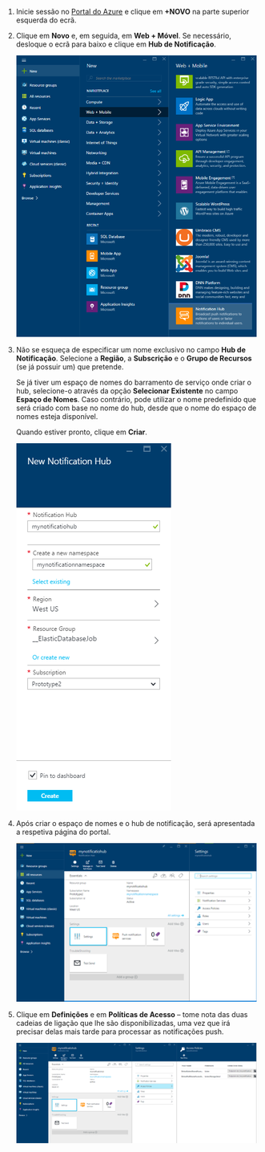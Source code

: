 

1. Inicie sessão no [Portal do Azure](https://portal.azure.com) e clique em **+NOVO** na parte superior esquerda do ecrã.
2. Clique em **Novo** e, em seguida, em **Web + Móvel**. Se necessário, desloque o ecrã para baixo e clique em **Hub de Notificação**.
   
    ![Portal do Azure – Criar Hubs de Notificação](./media/notification-hubs-portal-create-new-hub/notification-hubs-azure-portal-create.png)
3. Não se esqueça de especificar um nome exclusivo no campo **Hub de Notificação**. Selecione a **Região**, a **Subscrição** e o **Grupo de Recursos** (se já possuir um) que pretende. 
   
    Se já tiver um espaço de nomes do barramento de serviço onde criar o hub, selecione-o através da opção **Selecionar Existente** no campo **Espaço de Nomes**.  Caso contrário, pode utilizar o nome predefinido que será criado com base no nome do hub, desde que o nome do espaço de nomes esteja disponível. 
   
    Quando estiver pronto, clique em **Criar**.
   
    ![Portal do Azure – Definir as propriedades do hub de notificação](./media/notification-hubs-portal-create-new-hub/notification-hubs-azure-portal-settings.png)
4. Após criar o espaço de nomes e o hub de notificação, será apresentada a respetiva página do portal. 
   
    ![Portal do Azure – Página do portal do hub de notificação](./media/notification-hubs-portal-create-new-hub/notification-hubs-azure-portal-page.png)
5. Clique em **Definições** e em **Políticas de Acesso** – tome nota das duas cadeias de ligação que lhe são disponibilizadas, uma vez que irá precisar delas mais tarde para processar as notificações push.
   
    ![Portal do Azure – Cadeias de ligação do hub de notificação](./media/notification-hubs-portal-create-new-hub/notification-hubs-connection-strings-portal.png)

<!--HONumber=Sep16_HO3-->


